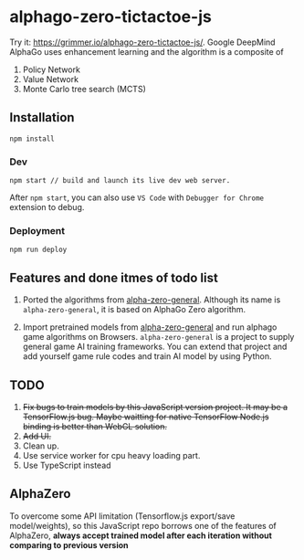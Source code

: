 # alphago-zero-tictactoe-js

Try it: https://grimmer.io/alphago-zero-tictactoe-js/. Google DeepMind AlphaGo uses enhancement learning and the algorithm is a composite of 

1. Policy Network
2. Value Network
3. Monte Carlo tree search (MCTS)

## Installation

```
npm install
```

### Dev

```
npm start // build and launch its live dev web server.
```

After `npm start`, you can also use `VS Code` with `Debugger for Chrome` extension to debug.


### Deployment 

```
npm run deploy
```

## Features and done itmes of todo list

1. Ported the algorithms from [alpha-zero-general](https://github.com/suragnair/alpha-zero-general). Although its name is `alpha-zero-general`, it is based on AlphaGo Zero algorithm. 

2. Import pretrained models from [alpha-zero-general](https://github.com/suragnair/alpha-zero-general) and run alphago game algorithms on Browsers.
`alpha-zero-general` is a project to supply general game AI training frameworks. You can extend that project and add yourself game rule codes and train AI model
by using Python.

## TODO

1. ~~Fix bugs to train models by this JavaScript version project. It may be a TensorFlow.js bug. Maybe waitting for native TensorFlow Node.js binding is better than WebGL solution.~~
2. ~~Add UI.~~
3. Clean up.
4. Use service worker for cpu heavy loading part.
5. Use TypeScript instead

## AlphaZero

To overcome some API limitation (Tensorflow.js export/save model/weights), so this JavaScript repo borrows one of the features of AlphaZero, **always accept trained model after each iteration without comparing to previous version**


